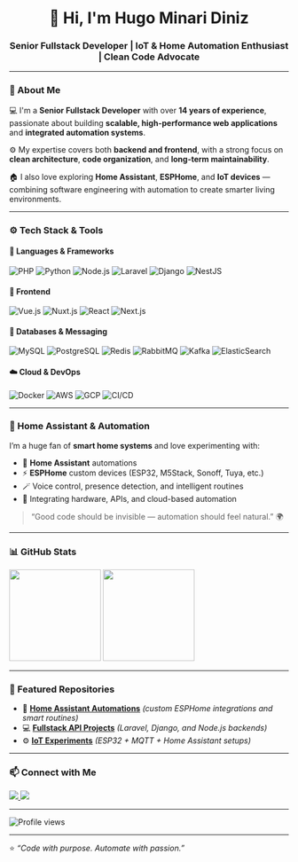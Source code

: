 <!-- 🌟 Hugo Minari Diniz | Senior Fullstack Developer -->

<h1 align="center">👋 Hi, I'm Hugo Minari Diniz</h1>
<h3 align="center">
Senior Fullstack Developer | IoT & Home Automation Enthusiast | Clean Code Advocate
</h3>

---

### 🧩 About Me  
💻 I'm a **Senior Fullstack Developer** with over **14 years of experience**, passionate about building **scalable, high-performance web applications** and **integrated automation systems**.  

⚙️ My expertise covers both **backend and frontend**, with a strong focus on **clean architecture**, **code organization**, and **long-term maintainability**.  

🏠 I also love exploring **Home Assistant**, **ESPHome**, and **IoT devices** — combining software engineering with automation to create smarter living environments.

---

### ⚙️ Tech Stack & Tools  

#### 🧠 Languages & Frameworks  
![PHP](https://img.shields.io/badge/PHP-777BB4?style=for-the-badge&logo=php&logoColor=white)
![Python](https://img.shields.io/badge/Python-3776AB?style=for-the-badge&logo=python&logoColor=white)
![Node.js](https://img.shields.io/badge/Node.js-43853D?style=for-the-badge&logo=node.js&logoColor=white)
![Laravel](https://img.shields.io/badge/Laravel-FF2D20?style=for-the-badge&logo=laravel&logoColor=white)
![Django](https://img.shields.io/badge/Django-092E20?style=for-the-badge&logo=django&logoColor=white)
![NestJS](https://img.shields.io/badge/NestJS-E0234E?style=for-the-badge&logo=nestjs&logoColor=white)

#### 🎨 Frontend  
![Vue.js](https://img.shields.io/badge/Vue.js-4FC08D?style=for-the-badge&logo=vue.js&logoColor=white)
![Nuxt.js](https://img.shields.io/badge/Nuxt.js-00DC82?style=for-the-badge&logo=nuxt.js&logoColor=white)
![React](https://img.shields.io/badge/React-20232A?style=for-the-badge&logo=react&logoColor=61DAFB)
![Next.js](https://img.shields.io/badge/Next.js-000000?style=for-the-badge&logo=next.js&logoColor=white)

#### 💾 Databases & Messaging  
![MySQL](https://img.shields.io/badge/MySQL-4479A1?style=for-the-badge&logo=mysql&logoColor=white)
![PostgreSQL](https://img.shields.io/badge/PostgreSQL-336791?style=for-the-badge&logo=postgresql&logoColor=white)
![Redis](https://img.shields.io/badge/Redis-DC382D?style=for-the-badge&logo=redis&logoColor=white)
![RabbitMQ](https://img.shields.io/badge/RabbitMQ-FF6600?style=for-the-badge&logo=rabbitmq&logoColor=white)
![Kafka](https://img.shields.io/badge/Apache_Kafka-231F20?style=for-the-badge&logo=apachekafka&logoColor=white)
![ElasticSearch](https://img.shields.io/badge/ElasticSearch-005571?style=for-the-badge&logo=elasticsearch&logoColor=white)

#### ☁️ Cloud & DevOps  
![Docker](https://img.shields.io/badge/Docker-2496ED?style=for-the-badge&logo=docker&logoColor=white)
![AWS](https://img.shields.io/badge/AWS-232F3E?style=for-the-badge&logo=amazonaws&logoColor=white)
![GCP](https://img.shields.io/badge/GCP-4285F4?style=for-the-badge&logo=googlecloud&logoColor=white)
![CI/CD](https://img.shields.io/badge/CI/CD-2088FF?style=for-the-badge&logo=githubactions&logoColor=white)

---

### 🤖 Home Assistant & Automation  

I’m a huge fan of **smart home systems** and love experimenting with:  
- 🧠 **Home Assistant** automations  
- ⚡ **ESPHome** custom devices (ESP32, M5Stack, Sonoff, Tuya, etc.)  
- 🪄 Voice control, presence detection, and intelligent routines  
- 🧩 Integrating hardware, APIs, and cloud-based automation  

> “Good code should be invisible — automation should feel natural.” 🌍

---

### 📊 GitHub Stats  

<p align="left">
  <img src="https://github-readme-stats-coral-mu-39.vercel.app/api?username=hugominari&count_private=true&include_all_commits=true&show_icons=true&theme=tokyonight&hide_border=true" height="165">
  <img src="https://github-readme-stats-coral-mu-39.vercel.app/api/top-langs/?username=hugominari&layout=compact&theme=tokyonight&hide_border=true&langs_count=10&cache_seconds=60&random=1" height="165">
</p>

---

### 🌟 Featured Repositories  
- 🧠 [**Home Assistant Automations**](#) *(custom ESPHome integrations and smart routines)*  
- 💻 [**Fullstack API Projects**](#) *(Laravel, Django, and Node.js backends)*  
- ⚙️ [**IoT Experiments**](#) *(ESP32 + MQTT + Home Assistant setups)*  

---

### 📫 Connect with Me  
<p align="left">
  <a href="https://www.linkedin.com/in/hugo-minari-diniz-057ab290" target="_blank">
    <img src="https://img.shields.io/badge/LinkedIn-Hugo_Minari_Diniz-blue?style=for-the-badge&logo=linkedin">
  </a>
  <a href="mailto:hugominari@hmdeveloper.com.br">
    <img src="https://img.shields.io/badge/Email-hugominari%40hmdeveloper.com.br-red?style=for-the-badge&logoColor=white">
  </a>
</p>

---

<p align="left">
  <img src="https://komarev.com/ghpvc/?username=hugominari&color=blueviolet&style=for-the-badge&label=Profile+Views" alt="Profile views"/>
</p>

---
⭐️ *“Code with purpose. Automate with passion.”*